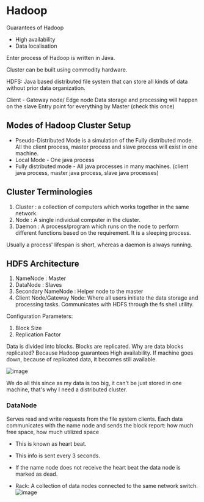 # Hadoop
Guarantees of Hadoop
- High availability 
- Data localisation

Enter process of Hadoop is written in Java.

Cluster can be built using commodity hardware.

HDFS: Java based distributed file system that can store all kinds of data without prior data organization.

Client - Gateway node/ Edge node
Data storage and processing will happen on the slave
Entry point for everything by Master (check this once)

## Modes of Hadoop Cluster Setup
- Pseudo-Distributed Mode is a simulation of the Fully distributed mode. All the client process, master process and slave process will exist in one machine.
- Local Mode - One java process
- Fully distributed mode - All java processes in many machines. (client java process, master java process, slave java processes)

## Cluster Terminologies
1. Cluster :  a collection of computers which works together in the same network.
2. Node : A single individual computer in the cluster.
3. Daemon : A process/program which runs on the node to perform different functions based on the requirement. It is a sleeping process. 

Usually a process' lifespan is short, whereas a daemon is always running.

## HDFS Architecture
1. NameNode : Master
2. DataNode : Slaves
3. Secondary NameNode : Helper node to the master
4. Client Node/Gateway Node: Where all users initiate the data storage and processing tasks. Communicates with HDFS through the fs shell utility.

Configuration Parameters: 
1. Block Size
2. Replication Factor

Data is divided into blocks. Blocks are replicated. 
Why are data blocks replicated? Because Hadoop guarantees High availability. If machine goes down, because of replicated data, it becomes still available.

![image](https://github.com/user-attachments/assets/d8c0bcaf-b952-4673-9723-6aaf53b0d5b1)

We do all this since as my data is too big, it can't be just stored in one machine, that's why I need a distributed cluster.

### DataNode
Serves read and write requests from the file system clients.
Each data communicates with the name node and sends the block report: how much free space, how much utilized space
- This is known as heart beat.
- This info is sent every 3 seconds.
- If the name node does not receive the heart beat the data node is marked as dead.

- Rack: A collection of data nodes connected to the same network switch.
  ![image](https://github.com/user-attachments/assets/ffc754f1-83e8-4e5e-a3e6-d6547c0bfa38)

